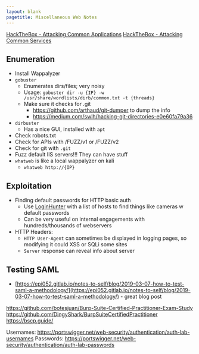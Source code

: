 ```yaml
---
layout: blank
pagetitle: Miscellaneous Web Notes
---
```



[HackTheBox - Attacking Common Applications](https://academy.hackthebox.com/module/113/section/1087)
[HackTheBox - Attacking Common Services](https://academy.hackthebox.com/module/116/section/1140)

## Enumeration
- Install Wappalyzer
- `gobuster`
	- Enumerates dirs/files; very noisy
	- Usage: `gobuster dir -u {IP} -w /usr/share/wordlists/dirb/common.txt -t {threads}`
	- Make sure it checks for .git
		- https://github.com/arthaud/git-dumper to dump the info
		- https://medium.com/swlh/hacking-git-directories-e0e60fa79a36
- `dirbuster`
  - Has a nice GUI, installed with `apt`
- Check robots.txt
- Check for APIs with /FUZZ/v1 or /FUZZ/v2
- Check for git with `.git`
- Fuzz default IIS servers!!! They can have stuff
- `whatweb` is like a local wappalyzer on kali
	- `whatweb http://{IP}`

## Exploitation
- Finding default passwords for HTTP basic auth
	- Use [LoginHunter](https://github.com/InfosecMatter/default-http-login-hunter) with a list of hosts to find things like cameras w default passwords
	- Can be very useful on internal engagements with hundreds/thousands of webservers
- HTTP Headers:
	- `HTTP User-Agent` can sometimes be displayed in logging pages, so modifying it could XSS or SQLi some sites
	- `Server` response can reveal info about server

## Testing SAML
- [https://epi052.gitlab.io/notes-to-self/blog/2019-03-07-how-to-test-saml-a-methodology/](https://epi052.gitlab.io/notes-to-self/blog/2019-03-07-how-to-test-saml-a-methodology/) - great blog post

https://github.com/botesjuan/Burp-Suite-Certified-Practitioner-Exam-Study
https://github.com/DingyShark/BurpSuiteCertifiedPractitioner
https://bscp.guide/

Usernames: https://portswigger.net/web-security/authentication/auth-lab-usernames
Passwords: https://portswigger.net/web-security/authentication/auth-lab-passwords

